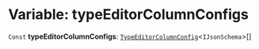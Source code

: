 # Variable: typeEditorColumnConfigs

`Const` **typeEditorColumnConfigs**: [`TypeEditorColumnConfig`](/en/auto-docs/type-editor/interfaces/TypeEditorColumnConfig.md)<`IJsonSchema`>\[]
